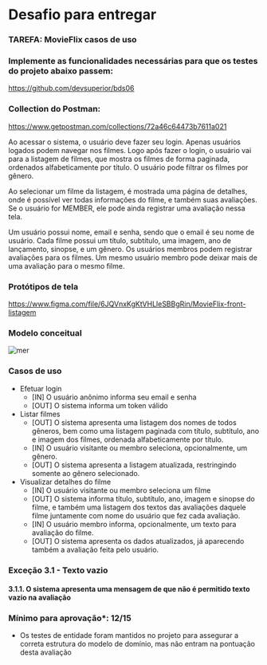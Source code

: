 # Desafio para entregar

### TAREFA: MovieFlix casos de uso

### Implemente as funcionalidades necessárias para que os testes do projeto abaixo passem:

https://github.com/devsuperior/bds06

### Collection do Postman:

https://www.getpostman.com/collections/72a46c64473b7611a021

Ao acessar o sistema, o usuário deve fazer seu login. Apenas usuários logados podem navegar nos filmes. Logo após fazer o login, o usuário vai para a listagem de filmes, que mostra os filmes de forma paginada, ordenados alfabeticamente por título. O usuário pode filtrar os filmes por gênero.

Ao selecionar um filme da listagem, é mostrada uma página de detalhes, onde é possível ver todas informações do filme, e também suas avaliações. Se o usuário for MEMBER, ele pode ainda registrar uma avaliação nessa tela.

Um usuário possui nome, email e senha, sendo que o email é seu nome de usuário. Cada filme possui um título, subtítulo, uma imagem, ano de lançamento, sinopse, e um gênero. Os usuários membros podem registrar avaliações para os filmes. Um mesmo usuário membro pode deixar mais de uma avaliação para o mesmo filme.

### Protótipos de tela

https://www.figma.com/file/6JQVnxKgKtVHLleSBBgRin/MovieFlix-front-listagem

### Modelo conceitual

![mer](https://github.com/henriqueborsoilopes/database-bootcamp/assets/52636328/aaaae36a-f2c0-4680-be5d-92c3d417692f)

### Casos de uso

- Efetuar login
  - [IN] O usuário anônimo informa seu email e senha
  - [OUT] O sistema informa um token válido
- Listar filmes
  - [OUT] O sistema apresenta uma listagem dos nomes de todos gêneros, bem como uma listagem paginada com título, subtítulo, ano e imagem dos filmes, ordenada alfabeticamente por título.
  - [IN] O usuário visitante ou membro seleciona, opcionalmente, um gênero.
  - [OUT] O sistema apresenta a listagem atualizada, restringindo somente ao gênero selecionado.
- Visualizar detalhes do filme
  - [IN] O usuário visitante ou membro seleciona um filme
  - [OUT] O sistema informa título, subtítulo, ano, imagem e sinopse do filme, e também uma listagem dos textos das avaliações daquele filme juntamente com nome do usuário que fez cada avaliação.
  - [IN] O usuário membro informa, opcionalmente, um texto para avaliação do filme.
  - [OUT] O sistema apresenta os dados atualizados, já aparecendo também a avaliação feita pelo usuário.

### Exceção 3.1 - Texto vazio

#### 3.1.1. O sistema apresenta uma mensagem de que não é permitido texto vazio na avaliação

### Mínimo para aprovação\*: 12/15

- Os testes de entidade foram mantidos no projeto para assegurar a correta estrutura do modelo de domínio, mas não entram na pontuação desta avaliação
